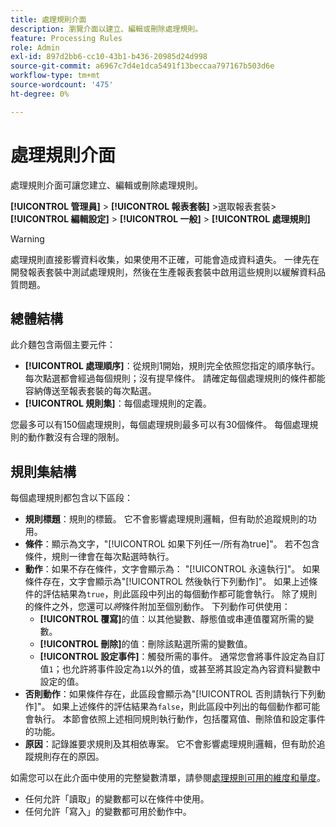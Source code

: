 ```yaml
---
title: 處理規則介面
description: 瀏覽介面以建立、編輯或刪除處理規則。
feature: Processing Rules
role: Admin
exl-id: 897d2bb6-cc10-43b1-b436-20985d24d998
source-git-commit: a6967c7d4e1dca5491f13beccaa797167b503d6e
workflow-type: tm+mt
source-wordcount: '475'
ht-degree: 0%

---
```


# 處理規則介面

處理規則介面可讓您建立、編輯或刪除處理規則。

**[!UICONTROL 管理員]** > **[!UICONTROL 報表套裝]** >選取報表套裝> **[!UICONTROL 編輯設定]** > **[!UICONTROL 一般]** > **[!UICONTROL 處理規則]**

>[!WARNING]
>
>處理規則直接影響資料收集，如果使用不正確，可能會造成資料遺失。 一律先在開發報表套裝中測試處理規則，然後在生產報表套裝中啟用這些規則以緩解資料品質問題。

## 總體結構

此介麵包含兩個主要元件：

* **[!UICONTROL 處理順序]**：從規則1開始，規則完全依照您指定的順序執行。 每次點選都會經過每個規則；沒有提早條件。 請確定每個處理規則的條件都能容納傳送至報表套裝的每次點選。
* **[!UICONTROL 規則集]**：每個處理規則的定義。

您最多可以有150個處理規則，每個處理規則最多可以有30個條件。 每個處理規則的動作數沒有合理的限制。

## 規則集結構

每個處理規則都包含以下區段：

* **規則標題**：規則的標籤。 它不會影響處理規則邏輯，但有助於追蹤規則的功用。
* **條件**：顯示為文字，&quot;[!UICONTROL 如果下列任一/所有為true]&quot;。 若不包含條件，規則一律會在每次點選時執行。
* **動作**：如果不存在條件，文字會顯示為： &quot;[!UICONTROL 永遠執行]&quot;。 如果條件存在，文字會顯示為&quot;[!UICONTROL 然後執行下列動作]&quot;。 如果上述條件的評估結果為`true`，則此區段中列出的每個動作都可能會執行。 除了規則的條件之外，您還可以&#x200B;_將_&#x200B;條件附加至個別動作。 下列動作可供使用：
   * **[!UICONTROL 覆寫]**&#x200B;的值：以其他變數、靜態值或串連值覆寫所需的變數。
   * **[!UICONTROL 刪除]**&#x200B;的值：刪除該點選所需的變數值。
   * **[!UICONTROL 設定事件]**：觸發所需的事件。 通常您會將事件設定為自訂值`1`；也允許將事件設定為`1`以外的值，或甚至將其設定為內容資料變數中設定的值。
* **否則動作**：如果條件存在，此區段會顯示為&quot;[!UICONTROL 否則請執行下列動作]&quot;。 如果上述條件的評估結果為`false`，則此區段中列出的每個動作都可能會執行。 本節會依照上述相同規則執行動作，包括覆寫值、刪除值和設定事件的功能。
* **原因**：記錄誰要求規則及其相依專案。 它不會影響處理規則邏輯，但有助於追蹤規則存在的原因。

如需您可以在此介面中使用的完整變數清單，請參閱[處理規則可用的維度和量度](pr-variables.md)。

* 任何允許「讀取」的變數都可以在條件中使用。
* 任何允許「寫入」的變數都可用於動作中。
